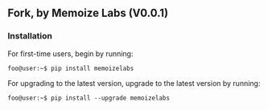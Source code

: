 ## Fork, by Memoize Labs (V0.0.1)

### Installation
For first-time users, begin by running:
```console 
foo@user:~$ pip install memoizelabs
``` 
For upgrading to the latest version, upgrade to the latest version by running:
```console 
foo@user:~$ pip install --upgrade memoizelabs
```
